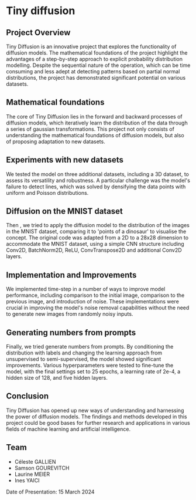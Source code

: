 # Tiny diffusion

## Project Overview

Tiny Diffusion is an innovative project that explores the functionality of diffusion models. The mathematical foundations of the project highlight the advantages of a step-by-step approach to explicit probability distribution modelling. Despite the sequential nature of the operation, which can be time consuming and less adept at detecting patterns based on partial normal distributions, the project has demonstrated significant potential on various datasets.

## Mathematical foundations

The core of Tiny Diffusion lies in the forward and backward processes of diffusion models, which iteratively learn the distribution of the data through a series of gaussian transformations. This project not only consists of understanding the mathematical foundations of diffusion models, but also of proposing adaptation to new datasets.

## Experiments with new datasets

We tested the model on three additional datasets, including a 3D dataset, to assess its versatility and robustness. A particular challenge was the model's failure to detect lines, which was solved by densifying the data points with uniform and Poisson distributions.

## Diffusion on the MNIST dataset

Then , we tried to apply the diffusion model to the  distribution of the images in the MNIST dataset, comparing it to 'points of a dinosaur' to visualise the concept. The original code was adapted from a 2D to a 28x28 dimension to accommodate the MNIST dataset, using a simple CNN structure including Conv2D, BatchNorm2D, ReLU, ConvTranspose2D and additional Conv2D layers.

## Implementation and Improvements

We implemented time-step in a number of ways to improve model performance, including comparison to the initial image, comparison to the previous image, and introduction of noise. These implementations were crucial in improving the model's noise removal capabilities without the need to generate new images from randomly noisy inputs.

## Generating numbers from prompts

Finally, we tried generate numbers from prompts. By conditioning the distribution with labels and changing the learning approach from unsupervised to semi-supervised, the model showed significant improvements. Various hyperparameters were tested to fine-tune the model, with the final settings set to 25 epochs, a learning rate of 2e-4, a hidden size of 128, and five hidden layers.

## Conclusion

Tiny Diffusion has opened up new ways of understanding and harnessing the power of diffusion models. The findings and methods developed in this project could be good bases for further research and applications in various fields of machine learning and artificial intelligence.

## Team

- Céleste GALLIEN
- Samson GOUREVITCH
- Laurine MEIER
- Ines YAICI

Date of Presentation: 15 March 2024
